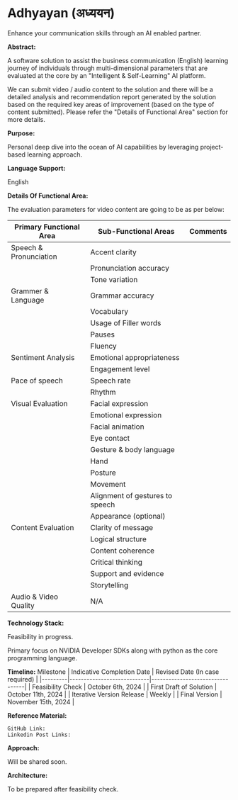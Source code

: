 # Adhyayan (अध्ययन)
Enhance your communication skills through an AI enabled partner.

**Abstract:** 

A software solution to assist the business communication (English) learning journey of individuals through multi-dimensional parameters that are evaluated at the core by an "Intelligent & Self-Learning" AI platform. 

 

We can submit video / audio content to the solution and there will be a detailed analysis and recommendation report generated by the solution based on the required key areas of improvement (based on the type of content submitted). Please refer the "Details of Functional Area" section for more details. 

 

**Purpose:** 

Personal deep dive into the ocean of AI capabilities by leveraging project-based learning approach. 

 

**Language Support:** 

English 

 

**Details Of Functional Area:** 

The evaluation parameters for video content are going to be as per below: 

 

Primary Functional Area | Sub-Functional Areas | Comments |
|-----------------------|----------------------|----------|
Speech & Pronunciation | Accent clarity |
|| Pronunciation accuracy |
|| Tone variation | 
Grammer & Language | Grammar accuracy |
|| Vocabulary |
|| Usage of Filler words |
|| Pauses | 
|| Fluency |
Sentiment Analysis | Emotional appropriateness |
|| Engagement level |
Pace of speech | Speech rate |
|| Rhythm | 
Visual Evaluation | Facial expression |
|| Emotional expression | 
|| Facial animation |
|| Eye contact |
|| Gesture & body language|
|| Hand |
|| Posture |
|| Movement |
|| Alignment of gestures to speech |
|| Appearance (optional) |
Content Evaluation | Clarity of message |
|| Logical structure 
|| Content coherence 
|| Critical thinking 
|| Support and evidence 
|| Storytelling 
Audio & Video Quality | N/A | 

 

 

**Technology Stack:**

Feasibility in progress. 

Primary focus on NVIDIA Developer SDKs along with python as the core programming language. 

**Timeline:** 
Milestone | Indicative Completion Date | Revised Date (In case required) |
|---------|----------------------------|---------------------------------|
| Feasibility Check | October 6th, 2024 | 
| First Draft of Solution | October 11th, 2024 |
| Iterative Version Release | Weekly | 
| Final Version | November 15th, 2024 |

**Reference Material:**

    GitHub Link: 
    Linkedin Post Links: 

**Approach:**

Will be shared soon. 

**Architecture:** 

To be prepared after feasibility check. 
